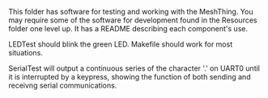 This folder has software for testing and working with the MeshThing. You may require some of the software for development found in the Resources folder one level up. It has a README describing each component's use.

LEDTest should blink the green LED. Makefile should work for most situations.

SerialTest will output a continuous series of the character '.' on UART0 until it is interrupted by a keypress, showing the function of both sending and receivng serial communications.
